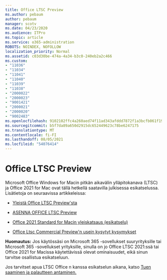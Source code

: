```yaml
---
title: Office LTSC Preview
ms.author: pebaum
author: pebaum
manager: scotv
ms.date: 04/23/2020
ms.audience: ITPro
ms.topic: article
ms.service: o365-administration
ROBOTS: NOINDEX, NOFOLLOW
localization_priority: Normal
ms.assetid: c03d30be-474a-4a34-b3c0-240eb2a2c466
ms.custom:
- "11036"
- "11034"
- "11041"
- "11040"
- "11039"
- "11038"
- "2000022"
- "2000023"
- "9001421"
- "2000021"
- "2000020"
- "9002483"
ms.openlocfilehash: 9102102ffc4a260aed74f11ad343afddd7872f1a3bcfb061f1961aef49e6e841
ms.sourcegitcommit: b5f7da89a650d2915dc652449623c78be6247175
ms.translationtype: MT
ms.contentlocale: fi-FI
ms.lasthandoff: 08/05/2021
ms.locfileid: "54076414"
---
```

# <a name="office-ltsc-preview"></a>Office LTSC Preview

Microsoft Office Windows for Macin pitkän aikavälin ylläpitokanava (LTSC) ja Office 2021 for Mac ovat tällä hetkellä saatavilla julkisessa esikatselussa. Lisätietoja on seuraavissa artikkeleissa:

- [Yleistä Office LTSC Preview'sta](https://docs.microsoft.com/deployoffice/office2021/overview-ltsc-preview)

- [ASENNA OFFICE LTSC Preview](https://docs.microsoft.com/deployoffice/office2021/install-ltsc-preview)

- [Office 2021 Standard for Macin yleiskatsaus (esikatselu)](https://docs.microsoft.com/deployoffice/office2021/overview-mac-preview)

- [Office Ltsc Commercial Preview'n usein kysytyt kysymykset](https://answers.microsoft.com/msoffice/forum/all/office-ltsc-commercial-preview-faq/0fcf5976-f87f-4be1-81af-9f6d6141bc3a)  

**Huomautus:** Jos käytössäsi on Microsoft 365 -sovellukset suuryrityksille tai Microsoft 365 -sovellukset yrityksille, sinulla on jo Office LTSC 2021:ssä tai Office 2021 for Macissa käytettävissä olevat ominaisuudet, eikä sinun tarvitse osallistua esikatseluun.

Jos tarvitset apua LTSC Office n kanssa esikatselun aikana, katso [Tuen saaminen ja palautteen antaminen.](https://docs.microsoft.com/deployoffice/office2021/install-ltsc-preview#getting-support-and-providing-feedback)
